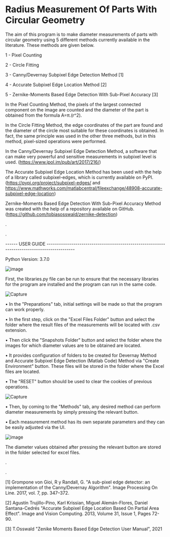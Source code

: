 # Radius Measurement Of Parts With Circular Geometry


The aim of this program is to make diameter measurements of parts with circular geometry using 5 different methods currently available in the literature. These methods are given below.

   1 - Pixel Counting

   2 - Circle Fitting

   3 - Canny/Devernay Subpixel Edge Detection Method [1]

   4 - Accurate Subpixel Edge Location Method [2]

   5 - Zernike-Moments Based Edge Detection With Sub-Pixel Accuracy [3]

In the Pixel Counting Method, the pixels of the largest connected component on the image are counted and the diameter of the part is obtained from the formula A=π.(r^2).

In the Circle Fitting Method, the edge coordinates of the part are found and the diameter of the circle most suitable for these coordinates is obtained. In fact, the same principle was used in the other three methods, but in this method, pixel-sized operations were performed.

In the Canny/Devernay Subpixel Edge Detection Method, a software that can make very powerful and sensitive measurements in subpixel level is used.
(https://www.ipol.im/pub/art/2017/216/)

The Accurate Subpixel Edge Location Method has been used with the help of a library called subpixel-edges, which is currently available on PyPI.
(https://pypi.org/project/subpixel-edges/ and https://www.mathworks.com/matlabcentral/fileexchange/48908-accurate-subpixel-edge-location)

Zernike-Moments Based Edge Detection With Sub-Pixel Accuracy Method was created with the help of a repository available on GitHub.
(https://github.com/tobiasosswald/zernike-detection)

.

.


------ USER GUIDE --------------------------------------------------------------------------------------------

Python Version: 3.7.0

![image](https://user-images.githubusercontent.com/52501795/148018520-1db6ae1c-0174-46a2-a8ca-a84bf28ff4e5.png)

First, the libraries.py file can be run to ensure that the necessary libraries for the program are installed and the program can run in the same code.

![Capture](https://user-images.githubusercontent.com/52501795/150293981-ffc7fc7a-ae52-4d87-9daa-e3a237e9d27b.PNG)

• In the "Preparations" tab, initial settings will be made so that the program can work properly.

• In the first step, click on the "Excel Files Folder" button and select the folder where the result files of the measurements will be located with .csv extension.

• Then click the "Snapshots Folder" button and select the folder where the images for which diameter values are to be obtained are located.

• It provides configuration of folders to be created for Devernay Method and Accurate Subpixel Edge Detection (Matlab Code) Method via "Create Environment" button. These files will be stored in the folder where the Excel files are located.

• The "RESET" button should be used to clear the cookies of previous operations.

![Capture](https://user-images.githubusercontent.com/52501795/150294589-8ccd69d7-60a1-489d-8a4c-45d91a2e5a70.PNG)

• Then, by coming to the "Methods" tab, any desired method can perform diameter measurements by simply pressing the relevant button.

• Each measurement method has its own separate parameters and they can be easily adjusted via the UI.

![image](https://user-images.githubusercontent.com/52501795/148019570-9d070889-cd98-4317-9b83-0b12f60e9616.png)


The diameter values obtained after pressing the relevant button are stored in the folder selected for excel files.

.

.

[1] Grompone von Gioi, R y Randall, G. "A sub-pixel edge detector: an implementation of the Canny/Devernay Algorithm". Image Processing On Line. 2017, vol. 7, pp. 347–372.

[2] Agustín Trujillo-Pino, Karl Krissian, Miguel Alemán-Flores, Daniel Santana-Cedrés "Accurate Subpixel Edge Location Based On Partial Area Effect". Image and Vision Computing. 2013, Volume 31, Issue 1, Pages 72-90.

[3] T.Osswald "Zenike Moments Based Edge Detection User Manual", 2021
